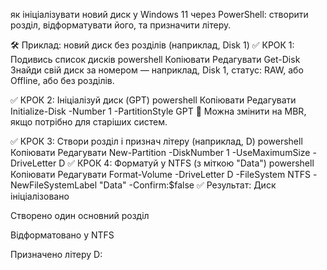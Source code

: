 як ініціалізувати новий диск у Windows 11 через PowerShell: створити розділ, відформатувати його, та призначити літеру.

🛠️ Приклад: новий диск без розділів (наприклад, Disk 1)
✅ КРОК 1: Подивись список дисків
powershell
Копіювати
Редагувати
Get-Disk
Знайди свій диск за номером — наприклад, Disk 1, статус: RAW, або Offline, або без розділів.

✅ КРОК 2: Ініціалізуй диск (GPT)
powershell
Копіювати
Редагувати
Initialize-Disk -Number 1 -PartitionStyle GPT
🔁 Можна змінити на MBR, якщо потрібно для старіших систем.

✅ КРОК 3: Створи розділ і признач літеру (наприклад, D)
powershell
Копіювати
Редагувати
New-Partition -DiskNumber 1 -UseMaximumSize -DriveLetter D
✅ КРОК 4: Форматуй у NTFS (з міткою "Data")
powershell
Копіювати
Редагувати
Format-Volume -DriveLetter D -FileSystem NTFS -NewFileSystemLabel "Data" -Confirm:$false
✅ Результат:
Диск ініціалізовано

Створено один основний розділ

Відформатовано у NTFS

Призначено літеру D:
